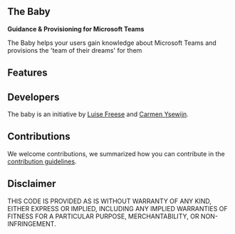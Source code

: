 ## The Baby

**Guidance & Provisioning for Microsoft Teams**

The Baby helps your users gain knowledge about Microsoft Teams and provisions the 'team of their dreams' for them

## Features

## Developers

The baby is an initiative by [Luise Freese](https://m365princess.com) and [Carmen Ysewijn](https://digipersonal.com/). 

## Contributions

We welcome contributions, we summarized how you can contribute in the [contribution guidelines](https://github.com/LuiseFreese/TheBaby/blob/main/CONTRIBUTING.md). 

## Disclaimer

THIS CODE IS PROVIDED AS IS WITHOUT WARRANTY OF ANY KIND, EITHER EXPRESS OR IMPLIED, INCLUDING ANY IMPLIED WARRANTIES OF FITNESS FOR A PARTICULAR PURPOSE, MERCHANTABILITY, OR NON-INFRINGEMENT.
